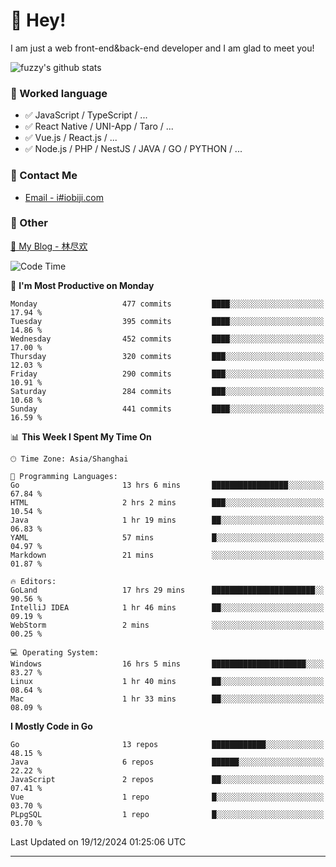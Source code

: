 # 👋 Hey!

I am just a web front-end&back-end developer and I am glad to meet you!

![fuzzy's github stats](https://github-readme-stats.vercel.app/api?username=JaydenForYou&&show_icons=true&&title_color=1abc9c&&icon_color=1abc9c)


### 📝 Worked language

- ✅ JavaScript / TypeScript / ...
- ✅ React Native / UNI-App / Taro / ...
- ✅ Vue.js / React.js / ...
- ✅ Node.js / PHP / NestJS / JAVA / GO / PYTHON / ...

### 📮 Contact Me

- [Email - i#iobiji.com](mailto:i@iobiji.com)


### 🤪 Other

[📌 My Blog - 林尽欢](https://iobiji.com)

<!--START_SECTION:waka-->
![Code Time](http://img.shields.io/badge/Code%20Time-1%2C330%20hrs%2040%20mins-blue)

📅 **I'm Most Productive on Monday** 

```text
Monday                   477 commits         ████░░░░░░░░░░░░░░░░░░░░░   17.94 % 
Tuesday                  395 commits         ████░░░░░░░░░░░░░░░░░░░░░   14.86 % 
Wednesday                452 commits         ████░░░░░░░░░░░░░░░░░░░░░   17.00 % 
Thursday                 320 commits         ███░░░░░░░░░░░░░░░░░░░░░░   12.03 % 
Friday                   290 commits         ███░░░░░░░░░░░░░░░░░░░░░░   10.91 % 
Saturday                 284 commits         ███░░░░░░░░░░░░░░░░░░░░░░   10.68 % 
Sunday                   441 commits         ████░░░░░░░░░░░░░░░░░░░░░   16.59 % 
```


📊 **This Week I Spent My Time On** 

```text
🕑︎ Time Zone: Asia/Shanghai

💬 Programming Languages: 
Go                       13 hrs 6 mins       █████████████████░░░░░░░░   67.84 % 
HTML                     2 hrs 2 mins        ███░░░░░░░░░░░░░░░░░░░░░░   10.54 % 
Java                     1 hr 19 mins        ██░░░░░░░░░░░░░░░░░░░░░░░   06.83 % 
YAML                     57 mins             █░░░░░░░░░░░░░░░░░░░░░░░░   04.97 % 
Markdown                 21 mins             ░░░░░░░░░░░░░░░░░░░░░░░░░   01.87 % 

🔥 Editors: 
GoLand                   17 hrs 29 mins      ███████████████████████░░   90.56 % 
IntelliJ IDEA            1 hr 46 mins        ██░░░░░░░░░░░░░░░░░░░░░░░   09.19 % 
WebStorm                 2 mins              ░░░░░░░░░░░░░░░░░░░░░░░░░   00.25 % 

💻 Operating System: 
Windows                  16 hrs 5 mins       █████████████████████░░░░   83.27 % 
Linux                    1 hr 40 mins        ██░░░░░░░░░░░░░░░░░░░░░░░   08.64 % 
Mac                      1 hr 33 mins        ██░░░░░░░░░░░░░░░░░░░░░░░   08.09 % 
```

**I Mostly Code in Go** 

```text
Go                       13 repos            ████████████░░░░░░░░░░░░░   48.15 % 
Java                     6 repos             ██████░░░░░░░░░░░░░░░░░░░   22.22 % 
JavaScript               2 repos             ██░░░░░░░░░░░░░░░░░░░░░░░   07.41 % 
Vue                      1 repo              █░░░░░░░░░░░░░░░░░░░░░░░░   03.70 % 
PLpgSQL                  1 repo              █░░░░░░░░░░░░░░░░░░░░░░░░   03.70 % 
```




 Last Updated on 19/12/2024 01:25:06 UTC
<!--END_SECTION:waka-->
---
